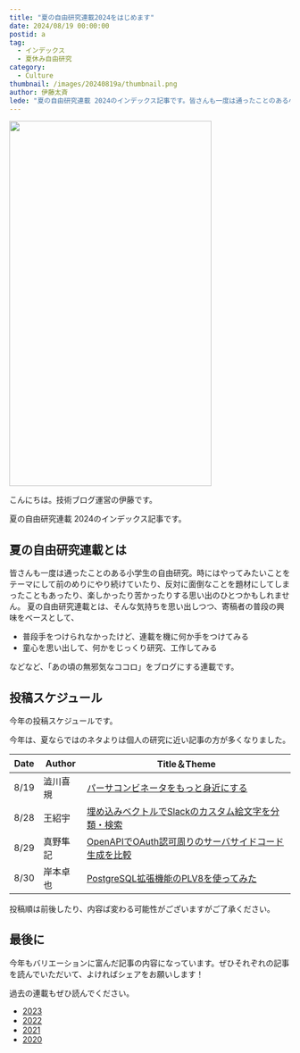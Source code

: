 ```yaml
---
title: "夏の自由研究連載2024をはじめます"
date: 2024/08/19 00:00:00
postid: a
tag:
  - インデックス
  - 夏休み自由研究
category:
  - Culture
thumbnail: /images/20240819a/thumbnail.png
author: 伊藤太斉
lede: "夏の自由研究連載 2024のインデックス記事です。皆さんも一度は通ったことのある小学生の自由研究。時にはやってみたいことをテーマにして前のめりにやり続けていたり"
---
```

<img src="/images/20240819a/9588_color.png" alt="" width="362" height="654">

こんにちは。技術ブログ運営の伊藤です。

夏の自由研究連載 2024のインデックス記事です。

## 夏の自由研究連載とは

皆さんも一度は通ったことのある小学生の自由研究。時にはやってみたいことをテーマにして前のめりにやり続けていたり、反対に面倒なことを題材にしてしまったこともあったり、楽しかったり苦かったりする思い出のひとつかもしれません。
夏の自由研究連載とは、そんな気持ちを思い出しつつ、寄稿者の普段の興味をベースとして、

- 普段手をつけられなかったけど、連載を機に何か手をつけてみる
- 童心を思い出して、何かをじっくり研究、工作してみる

などなど、「あの頃の無邪気なココロ」をブログにする連載です。

## 投稿スケジュール

今年の投稿スケジュールです。

今年は、夏ならではのネタよりは個人の研究に近い記事の方が多くなりました。

| Date | Author | Title＆Theme |
| ------ | ------- | --------- |
| 8/19 | 澁川喜規 | [パーサコンビネータをもっと身近にする](/articles/20240819b/) |
| 8/28 | 王紹宇 | [埋め込みベクトルでSlackのカスタム絵文字を分類・検索](/articles/20240828a/) |
| 8/29 | 真野隼記 | [OpenAPIでOAuth認可周りのサーバサイドコード生成を比較](/articles/20240829a/) |
| 8/30 | 岸本卓也 | [PostgreSQL拡張機能のPLV8を使ってみた](/articles/20240830a/) |

投稿順は前後したり、内容ば変わる可能性がございますがご了承ください。

## 最後に

今年もバリエーションに富んだ記事の内容になっています。ぜひそれぞれの記事を読んでいただいて、よければシェアをお願いします！

過去の連載もぜひ読んでください。

- [2023](/articles/20230830a/)
- [2022](/articles/20220822a/)
- [2021](/articles/20210823a/)
- [2020](/articles/20200726/)
